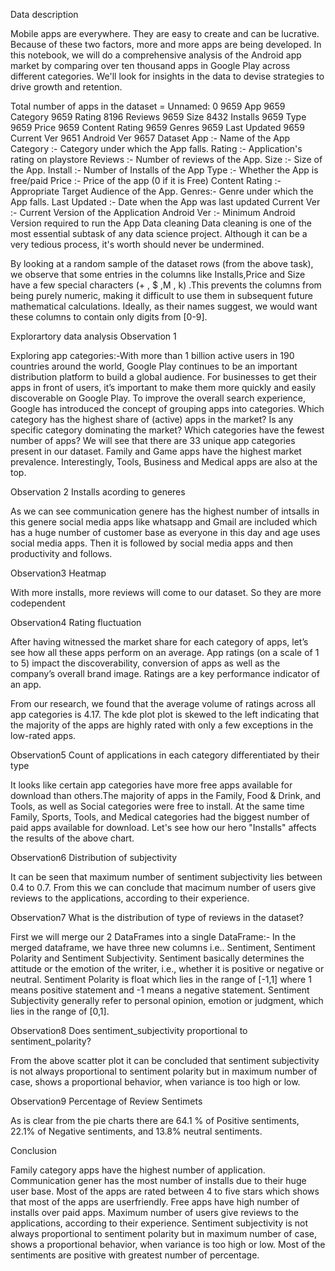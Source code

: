 Data description

Mobile apps are everywhere. They are easy to create and can be lucrative. Because of these two factors, more and more apps are being developed. In this notebook, we will do a comprehensive analysis of the Android app market by comparing over ten thousand apps in Google Play across different categories. We'll look for insights in the data to devise strategies to drive growth and retention.

Total number of apps in the dataset =  Unnamed: 0        9659
App               9659
Category          9659
Rating            8196
Reviews           9659
Size              8432
Installs          9659
Type              9659
Price             9659
Content Rating    9659
Genres            9659
Last Updated      9659
Current Ver       9651
Android Ver       9657
Dataset
App :- Name of the App
Category :- Category under which the App falls.
Rating :- Application's rating on playstore
Reviews :- Number of reviews of the App.
Size :- Size of the App.
Install :- Number of Installs of the App
Type :- Whether the App is free/paid
Price :- Price of the app (0 if it is Free)
Content Rating :- Appropriate Target Audience of the App.
Genres:- Genre under which the App falls.
Last Updated :- Date when the App was last updated
Current Ver :- Current Version of the Application
Android Ver :- Minimum Android Version required to run the App
Data cleaning
Data cleaning is one of the most essential subtask of any data science project. Although it can be a very tedious process, it's worth should never be undermined.

By looking at a random sample of the dataset rows (from the above task), we observe that some entries in the columns like Installs,Price and Size have a few special characters (+ , $ ,M , k) .This prevents the columns from being purely numeric, making it difficult to use them in subsequent future mathematical calculations. Ideally, as their names suggest, we would want these columns to contain only digits from [0-9].

Explorartory data analysis
Observation 1

Exploring app categories:-With more than 1 billion active users in 190 countries around the world, Google Play continues to be an important distribution platform to build a global audience. For businesses to get their apps in front of users, it’s important to make them more quickly and easily discoverable on Google Play. To improve the overall search experience, Google has introduced the concept of grouping apps into categories. Which category has the highest share of (active) apps in the market? Is any specific category dominating the market? Which categories have the fewest number of apps? We will see that there are 33 unique app categories present in our dataset. Family and Game apps have the highest market prevalence. Interestingly, Tools, Business and Medical apps are also at the top.

Observation 2
Installs acording to generes

As we can see communication genere has the highest number of intsalls in this genere social media apps like whatsapp and Gmail are included which has a huge number of customer base as everyone in this day and age uses social media apps. Then it is followed by social media apps and then productivity and follows.

Observation3
Heatmap

With more installs, more reviews will come to our dataset. So they are more codependent

Observation4
Rating fluctuation

After having witnessed the market share for each category of apps, let’s see how all these apps perform on an average. App ratings (on a scale of 1 to 5) impact the discoverability, conversion of apps as well as the company’s overall brand image. Ratings are a key performance indicator of an app.

From our research, we found that the average volume of ratings across all app categories is 4.17. The kde plot plot is skewed to the left indicating that the majority of the apps are highly rated with only a few exceptions in the low-rated apps.

Observation5
Count of applications in each category differentiated by their type

It looks like certain app categories have more free apps available for download than others.The majority of apps in the Family, Food & Drink, and Tools, as well as Social categories were free to install. At the same time Family, Sports, Tools, and Medical categories had the biggest number of paid apps available for download. Let's see how our hero "Installs" affects the results of the above chart.

Observation6
Distribution of subjectivity

It can be seen that maximum number of sentiment subjectivity lies between 0.4 to 0.7. From this we can conclude that macimum number of users give reviews to the applications, according to their experience.

Observation7
What is the distribution of type of reviews in the dataset?

First we will merge our 2 DataFrames into a single DataFrame:- In the merged dataframe, we have three new columns i.e.. Sentiment, Sentiment Polarity and Sentiment Subjectivity. Sentiment basically determines the attitude or the emotion of the writer, i.e., whether it is positive or negative or neutral. Sentiment Polarity is float which lies in the range of [-1,1] where 1 means positive statement and -1 means a negative statement. Sentiment Subjectivity generally refer to personal opinion, emotion or judgment, which lies in the range of [0,1].

Observation8
Does sentiment_subjectivity proportional to sentiment_polarity?

From the above scatter plot it can be concluded that sentiment subjectivity is not always proportional to sentiment polarity but in maximum number of case, shows a proportional behavior, when variance is too high or low.

Observation9
Percentage of Review Sentimets

As is clear from the pie charts there are 64.1 % of Positive sentiments, 22.1% of Negative sentiments, and 13.8% neutral sentiments.

Conclusion

Family category apps have the highest number of application.
Communication gener has the most number of installs due to their huge user base.
Most of the apps are rated between 4 to five stars which shows that most of the apps are userfriendly.
Free apps have high number of installs over paid apps.
Maximum number of users give reviews to the applications, according to their experience.
Sentiment subjectivity is not always proportional to sentiment polarity but in maximum number of case, shows a proportional behavior, when variance is too high or low.
Most of the sentiments are positive with greatest number of percentage.
